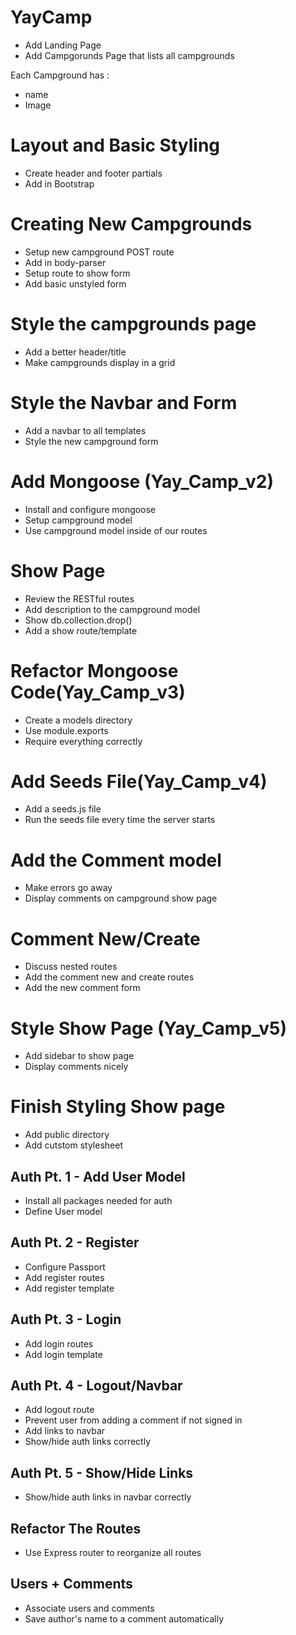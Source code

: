 # YayCamp

- Add Landing Page
- Add Campgorunds Page that lists all campgrounds

Each Campground has :

- name
- Image

# Layout and Basic Styling

- Create header and footer partials
- Add in Bootstrap

# Creating New Campgrounds

- Setup new campground POST route
- Add in body-parser
- Setup route to show form
- Add basic unstyled form

# Style the campgrounds page

- Add a better header/title
- Make campgrounds display in a grid

# Style the Navbar and Form
- Add a navbar to all templates
- Style the new campground form

# Add Mongoose (Yay_Camp_v2)
* Install and configure mongoose
* Setup campground model
* Use campground model inside of our routes

# Show Page
* Review the RESTful routes
* Add description to the campground model
* Show db.collection.drop()
* Add a show route/template

# Refactor Mongoose Code(Yay_Camp_v3)
* Create a models directory
* Use module.exports
* Require everything correctly

# Add Seeds File(Yay_Camp_v4)
* Add a seeds.js file
* Run the seeds file every time the server starts

# Add the Comment model
* Make errors go away
* Display comments on campground show page

# Comment New/Create
* Discuss nested routes
* Add the comment new and create routes
* Add the new comment form

# Style Show Page (Yay_Camp_v5)
* Add sidebar to show page
* Display comments nicely

# Finish Styling Show page
* Add public directory
* Add cutstom stylesheet

## Auth Pt. 1 - Add User Model
* Install all packages needed for auth
* Define User model

## Auth Pt. 2 - Register
* Configure Passport
* Add register routes
* Add register template

## Auth Pt. 3 - Login
* Add login routes
* Add login template

## Auth Pt. 4 - Logout/Navbar
* Add logout route
* Prevent user from adding a comment if not signed in
* Add links to navbar
* Show/hide auth links correctly 

## Auth Pt. 5 - Show/Hide Links
* Show/hide auth links in navbar correctly

## Refactor The Routes
* Use Express router to reorganize all routes

## Users + Comments
* Associate users and comments
* Save author's name to a comment automatically